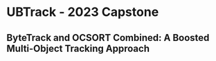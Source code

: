 # UBTrack - 2023 Capstone
## ByteTrack and OCSORT Combined: A Boosted Multi-Object Tracking Approach
